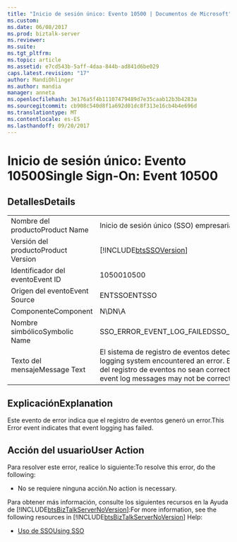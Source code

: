 ```yaml
---
title: "Inicio de sesión único: Evento 10500 | Documentos de Microsoft"
ms.custom: 
ms.date: 06/08/2017
ms.prod: biztalk-server
ms.reviewer: 
ms.suite: 
ms.tgt_pltfrm: 
ms.topic: article
ms.assetid: e7cd543b-5aff-4daa-844b-ad841d6be029
caps.latest.revision: "17"
author: MandiOhlinger
ms.author: mandia
manager: anneta
ms.openlocfilehash: 3e176a5f4b11107479489d7e35caab12b3b4283a
ms.sourcegitcommit: cb908c540d8f1a692d01dc8f313e16cb4b4e696d
ms.translationtype: MT
ms.contentlocale: es-ES
ms.lasthandoff: 09/20/2017
---
```

# <a name="single-sign-on-event-10500"></a><span data-ttu-id="b628d-102">Inicio de sesión único: Evento 10500</span><span class="sxs-lookup"><span data-stu-id="b628d-102">Single Sign-On: Event 10500</span></span>
## <a name="details"></a><span data-ttu-id="b628d-103">Detalles</span><span class="sxs-lookup"><span data-stu-id="b628d-103">Details</span></span>  
  
|||  
|-|-|  
|<span data-ttu-id="b628d-104">Nombre del producto</span><span class="sxs-lookup"><span data-stu-id="b628d-104">Product Name</span></span>|<span data-ttu-id="b628d-105">Inicio de sesión único (SSO) empresarial</span><span class="sxs-lookup"><span data-stu-id="b628d-105">Enterprise Single Sign-On</span></span>|  
|<span data-ttu-id="b628d-106">Versión del producto</span><span class="sxs-lookup"><span data-stu-id="b628d-106">Product Version</span></span>|[!INCLUDE[btsSSOVersion](../includes/btsssoversion-md.md)]|  
|<span data-ttu-id="b628d-107">Identificador del evento</span><span class="sxs-lookup"><span data-stu-id="b628d-107">Event ID</span></span>|<span data-ttu-id="b628d-108">10500</span><span class="sxs-lookup"><span data-stu-id="b628d-108">10500</span></span>|  
|<span data-ttu-id="b628d-109">Origen del evento</span><span class="sxs-lookup"><span data-stu-id="b628d-109">Event Source</span></span>|<span data-ttu-id="b628d-110">ENTSSO</span><span class="sxs-lookup"><span data-stu-id="b628d-110">ENTSSO</span></span>|  
|<span data-ttu-id="b628d-111">Componente</span><span class="sxs-lookup"><span data-stu-id="b628d-111">Component</span></span>|<span data-ttu-id="b628d-112">N\D</span><span class="sxs-lookup"><span data-stu-id="b628d-112">N\A</span></span>|  
|<span data-ttu-id="b628d-113">Nombre simbólico</span><span class="sxs-lookup"><span data-stu-id="b628d-113">Symbolic Name</span></span>|<span data-ttu-id="b628d-114">SSO_ERROR_EVENT_LOG_FAILED</span><span class="sxs-lookup"><span data-stu-id="b628d-114">SSO_ERROR_EVENT_LOG_FAILED</span></span>|  
|<span data-ttu-id="b628d-115">Texto del mensaje</span><span class="sxs-lookup"><span data-stu-id="b628d-115">Message Text</span></span>|<span data-ttu-id="b628d-116">El sistema de registro de eventos detectó un error.</span><span class="sxs-lookup"><span data-stu-id="b628d-116">The event logging system encountered an error.</span></span> <span data-ttu-id="b628d-117">Es posible que los mensajes del registro de eventos no sean correctos para esta aplicación.</span><span class="sxs-lookup"><span data-stu-id="b628d-117">The event log messages may not be correct for this application.</span></span>|  
  
## <a name="explanation"></a><span data-ttu-id="b628d-118">Explicación</span><span class="sxs-lookup"><span data-stu-id="b628d-118">Explanation</span></span>  
 <span data-ttu-id="b628d-119">Este evento de error indica que el registro de eventos generó un error.</span><span class="sxs-lookup"><span data-stu-id="b628d-119">This Error event indicates that event logging has failed.</span></span>  
  
## <a name="user-action"></a><span data-ttu-id="b628d-120">Acción del usuario</span><span class="sxs-lookup"><span data-stu-id="b628d-120">User Action</span></span>  
 <span data-ttu-id="b628d-121">Para resolver este error, realice lo siguiente:</span><span class="sxs-lookup"><span data-stu-id="b628d-121">To resolve this error, do the following:</span></span>  
  
-   <span data-ttu-id="b628d-122">No se requiere ninguna acción.</span><span class="sxs-lookup"><span data-stu-id="b628d-122">No action is necessary.</span></span>  
  
 <span data-ttu-id="b628d-123">Para obtener más información, consulte los siguientes recursos en la Ayuda de [!INCLUDE[btsBizTalkServerNoVersion](../includes/btsbiztalkservernoversion-md.md)]:</span><span class="sxs-lookup"><span data-stu-id="b628d-123">For more information, see the following resources in [!INCLUDE[btsBizTalkServerNoVersion](../includes/btsbiztalkservernoversion-md.md)] Help:</span></span>  
  
-   [<span data-ttu-id="b628d-124">Uso de SSO</span><span class="sxs-lookup"><span data-stu-id="b628d-124">Using SSO</span></span>](../core/using-sso.md)